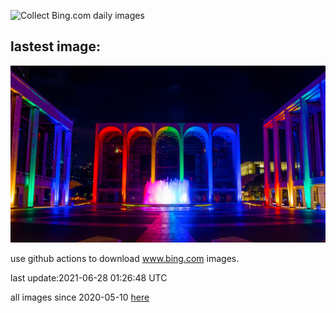 ![Collect Bing.com daily images](https://github.com/counter2015/bing-daily-images/workflows/Collect%20Bing.com%20daily%20images/badge.svg)
## lastest image:
![](images/LCPAPride.jpg)

use github actions to download www.bing.com images.

last update:2021-06-28 01:26:48 UTC

all images since 2020-05-10 [here](https://github.com/counter2015/bing-daily-images/tree/master/images) 
